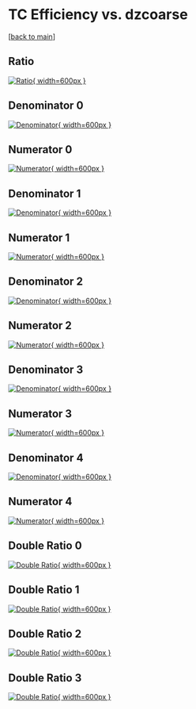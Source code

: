 # TC Efficiency vs. dzcoarse

[[back to main](./)]



## Ratio

[![Ratio](../mtv/var/TC_base_11_-1_eff_dzcoarse.png){ width=600px }](../mtv/var/TC_base_11_-1_eff_dzcoarse.pdf)

## Denominator 0

[![Denominator](../mtv/den/TC_base_11_-1_eff_dzcoarse_den0.png){ width=600px }](../mtv/den/TC_base_11_-1_eff_dzcoarse_den0.pdf)

## Numerator 0

[![Numerator](../mtv/num/TC_base_11_-1_eff_dzcoarse_num0.png){ width=600px }](../mtv/num/TC_base_11_-1_eff_dzcoarse_num0.pdf)

## Denominator 1

[![Denominator](../mtv/den/TC_base_11_-1_eff_dzcoarse_den1.png){ width=600px }](../mtv/den/TC_base_11_-1_eff_dzcoarse_den1.pdf)

## Numerator 1

[![Numerator](../mtv/num/TC_base_11_-1_eff_dzcoarse_num1.png){ width=600px }](../mtv/num/TC_base_11_-1_eff_dzcoarse_num1.pdf)

## Denominator 2

[![Denominator](../mtv/den/TC_base_11_-1_eff_dzcoarse_den2.png){ width=600px }](../mtv/den/TC_base_11_-1_eff_dzcoarse_den2.pdf)

## Numerator 2

[![Numerator](../mtv/num/TC_base_11_-1_eff_dzcoarse_num2.png){ width=600px }](../mtv/num/TC_base_11_-1_eff_dzcoarse_num2.pdf)

## Denominator 3

[![Denominator](../mtv/den/TC_base_11_-1_eff_dzcoarse_den3.png){ width=600px }](../mtv/den/TC_base_11_-1_eff_dzcoarse_den3.pdf)

## Numerator 3

[![Numerator](../mtv/num/TC_base_11_-1_eff_dzcoarse_num3.png){ width=600px }](../mtv/num/TC_base_11_-1_eff_dzcoarse_num3.pdf)

## Denominator 4

[![Denominator](../mtv/den/TC_base_11_-1_eff_dzcoarse_den4.png){ width=600px }](../mtv/den/TC_base_11_-1_eff_dzcoarse_den4.pdf)

## Numerator 4

[![Numerator](../mtv/num/TC_base_11_-1_eff_dzcoarse_num4.png){ width=600px }](../mtv/num/TC_base_11_-1_eff_dzcoarse_num4.pdf)

## Double Ratio 0

[![Double Ratio](../mtv/ratio/TC_base_11_-1_eff_dzcoarse_ratio0.png){ width=600px }](../mtv/ratio/TC_base_11_-1_eff_dzcoarse_ratio0.pdf)

## Double Ratio 1

[![Double Ratio](../mtv/ratio/TC_base_11_-1_eff_dzcoarse_ratio1.png){ width=600px }](../mtv/ratio/TC_base_11_-1_eff_dzcoarse_ratio1.pdf)

## Double Ratio 2

[![Double Ratio](../mtv/ratio/TC_base_11_-1_eff_dzcoarse_ratio2.png){ width=600px }](../mtv/ratio/TC_base_11_-1_eff_dzcoarse_ratio2.pdf)

## Double Ratio 3

[![Double Ratio](../mtv/ratio/TC_base_11_-1_eff_dzcoarse_ratio3.png){ width=600px }](../mtv/ratio/TC_base_11_-1_eff_dzcoarse_ratio3.pdf)

